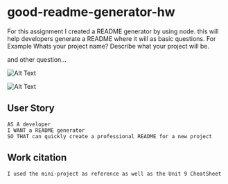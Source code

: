 # good-readme-generator-hw
For this assignment I created a README generator by using node. 
this will help developers generate a README where it will as basic questions.
For Example 
Whats your project name?
Describe what your project will be.

and other question...

![Alt Text](https://media.giphy.com/media/vFKqnCdLPNOKc/giphy.gif)

![Alt Text](https://media.giphy.com/media/vFKqnCdLPNOKc/giphy.gif)

## User Story

```
AS A developer
I WANT a README generator
SO THAT can quickly create a professional README for a new project
```

## Work citation
```
I used the mini-project as reference as well as the Unit 9 CheatSheet
```